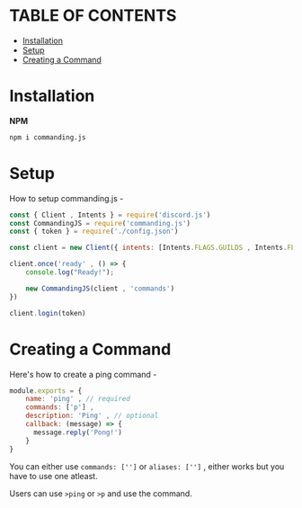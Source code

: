 # TABLE OF CONTENTS

- [Installation](#installation)
- [Setup](#setup)
- [Creating a Command](#creating-a-command)

# Installation

**NPM**
```bash
npm i commanding.js
```

# Setup

How to setup commanding.js -

```js
const { Client , Intents } = require('discord.js')
const CommandingJS = require('commanding.js')
const { token } = require('./config.json')

const client = new Client({ intents: [Intents.FLAGS.GUILDS , Intents.FLAGS.GUILD_MESSAGES] });

client.once('ready' , () => {
    console.log("Ready!");

    new CommandingJS(client , 'commands')
})

client.login(token)
```

# Creating a Command

Here's how to create a ping command -

```js
module.exports = {
    name: 'ping' , // required
    commands: ['p'] ,
    description: 'Ping' , // optional
    callback: (message) => {
      message.reply('Pong!')
    }
}
```

You can either use `commands: ['']` or `aliases: ['']` , either works but you have to use one atleast.

Users can use `>ping` or `>p` and use the command.